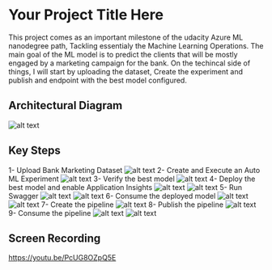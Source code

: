 # Your Project Title Here
This project comes as an important milestone of the udacity Azure ML nanodegree path, Tackling essentialy the Machine Learning Operations. The main goal of the ML model is to predict the clients that will be mostly engaged by a marketing campaign for the bank. On the techincal side of things, I will start by uploading the dataset, Create the experiment and publish and endpoint with the best model configured.

## Architectural Diagram
![alt text](https://github.com/ahmedkhammessi/nd00333_AZMLND_C2/blob/master/architecture.jpg)

## Key Steps
1- Upload Bank Marketing Dataset
![alt text](https://github.com/ahmedkhammessi/nd00333_AZMLND_C2/blob/master/registered_dataset.png)
2- Create and Execute an Auto ML Experiment
![alt text](https://github.com/ahmedkhammessi/nd00333_AZMLND_C2/blob/master/completed_experiment.png)
3- Verify the best model
![alt text](https://github.com/ahmedkhammessi/nd00333_AZMLND_C2/blob/master/best_model.png)
4- Deploy the best model and enable Application Insights
![alt text](https://github.com/ahmedkhammessi/nd00333_AZMLND_C2/blob/master/endpoint-appinsights-logs.png)
![alt text](https://github.com/ahmedkhammessi/nd00333_AZMLND_C2/blob/master/applicationinsights-enabled.png)
5- Run Swagger
![alt text](https://github.com/ahmedkhammessi/nd00333_AZMLND_C2/blob/master/swagger_screenshot1.png)
![alt text](https://github.com/ahmedkhammessi/nd00333_AZMLND_C2/blob/master/swagger_screenshot2.png)
6- Consume the deployed model
![alt text](https://github.com/ahmedkhammessi/nd00333_AZMLND_C2/blob/master/endpoint-script-screenshot1.png)
![alt text](https://github.com/ahmedkhammessi/nd00333_AZMLND_C2/blob/master/endpoint-script-screenshot2.png)
7- Create the pipeline
![alt text](https://github.com/ahmedkhammessi/nd00333_AZMLND_C2/blob/master/pipleine-created.png)
8- Publish the pipeline
![alt text](https://github.com/ahmedkhammessi/nd00333_AZMLND_C2/blob/master/pipline-dataset-model.png)
9- Consume the pipeline
![alt text](https://github.com/ahmedkhammessi/nd00333_AZMLND_C2/blob/master/pipline-restendpoint-publish.png)
![alt text](https://github.com/ahmedkhammessi/nd00333_AZMLND_C2/blob/master/pipline-active.png)

## Screen Recording
https://youtu.be/PcUG8OZpQ5E
